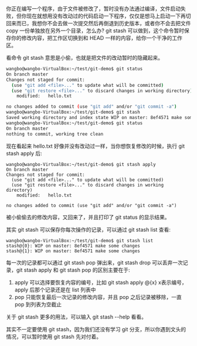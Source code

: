 你正在编写一个程序，由于文件被修改了，暂时没有办法通过编译，文件启动失败，但你现在就想用没有改动过的代码启动一下程序，仅仅是想马上启动一下再切回来而已，我想你不会去做一次提交然后再倒退到历史版本，或者你不会去把文件 copy 一份单独放在另外一个目录，怎么办? git stash 可以做到，这个命令暂时保存你的修改内容，把工作区切换到和 HEAD 一样的内容，给你一个干净的工作区。

看命令 git stash 意思是小偷，也就是把文件的改动暂时的隐藏起来。

```bash
wangbo@wangbo-VirtualBox:~/test/git-demo$ git status
On branch master
Changes not staged for commit:
  (use "git add <file>..." to update what will be committed)
  (use "git restore <file>..." to discard changes in working directory)
	modified:   hello.txt

no changes added to commit (use "git add" and/or "git commit -a")
wangbo@wangbo-VirtualBox:~/test/git-demo$ git stash
Saved working directory and index state WIP on master: 8ef4571 make some changes
wangbo@wangbo-VirtualBox:~/test/git-demo$ git status
On branch master
nothing to commit, working tree clean
```

现在看起来 hello.txt 好像并没有改动过一样，当你想恢复修改的时候，执行 git stash apply 后:

```
wangbo@wangbo-VirtualBox:~/test/git-demo$ git stash apply
On branch master
Changes not staged for commit:
  (use "git add <file>..." to update what will be committed)
  (use "git restore <file>..." to discard changes in working directory)
	modified:   hello.txt

no changes added to commit (use "git add" and/or "git commit -a")
```

被小偷偷去的修改内容，又回来了，并且打印了 git status 的显示结果。

其实 git stash 可以保存你每次操作的记录，可以通过 git stash list 查看:

```
wangbo@wangbo-VirtualBox:~/test/git-demo$ git stash list
stash@{0}: WIP on master: 8ef4571 make some changes
stash@{1}: WIP on master: 8ef4571 make some changes
```

每一次的记录都可以通过 git stash pop 弹出来，git stash drop 可以丢弃一次记录，git stash apply  和 git stash pop 的区别主要在于:
1. apply 可以选择要恢复内容的编号，比如 git stash apply @{x} x表示编号，apply 后那个记录还是在 list 列表中
2. pop 只能恢复最后一次记录的修改内容，并且 pop 之后记录被移除，一直 pop 到列表为空截止

关于 git stash 更多的用法，可以输入 git stash --help 看看。

其实不一定要使用 git stash，因为我们还没有学习 git 分支，所以你遇到文头的情况，可以暂时使用 git stash 先对付着。

